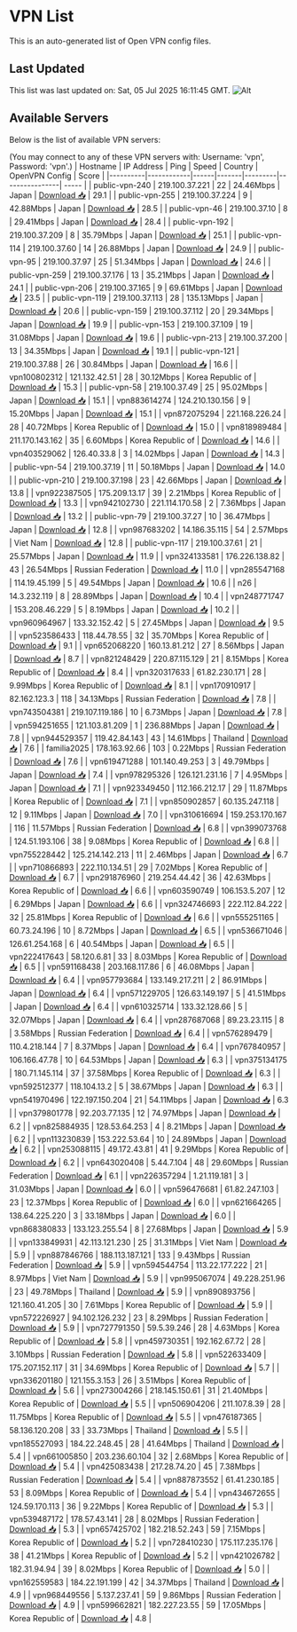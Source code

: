 # VPN List

This is an auto-generated list of Open VPN config files.

## Last Updated

This list was last updated on: Sat, 05 Jul 2025 16:11:45 GMT.
![Alt](https://repobeats.axiom.co/api/embed/186b98318ef1479477931607c1ad7d823f12451f.svg "Repobeats analytics image")

## Available Servers

Below is the list of available VPN servers:

(You may connect to any of these VPN servers with: Username: 'vpn', Password: 'vpn'.)
| Hostname | IP Address | Ping | Speed | Country | OpenVPN Config | Score |
|----------|------------|------|-------|---------|----------------| ----- |
| public-vpn-240 | 219.100.37.221 | 22 | 24.46Mbps | Japan | [Download 📥](./configs/server_0_JP.ovpn) | 29.1 |
| public-vpn-255 | 219.100.37.224 | 9 | 42.88Mbps | Japan | [Download 📥](./configs/server_1_JP.ovpn) | 28.5 |
| public-vpn-46 | 219.100.37.10 | 8 | 29.41Mbps | Japan | [Download 📥](./configs/server_2_JP.ovpn) | 28.4 |
| public-vpn-192 | 219.100.37.209 | 8 | 35.79Mbps | Japan | [Download 📥](./configs/server_3_JP.ovpn) | 25.1 |
| public-vpn-114 | 219.100.37.60 | 14 | 26.88Mbps | Japan | [Download 📥](./configs/server_4_JP.ovpn) | 24.9 |
| public-vpn-95 | 219.100.37.97 | 25 | 51.34Mbps | Japan | [Download 📥](./configs/server_5_JP.ovpn) | 24.6 |
| public-vpn-259 | 219.100.37.176 | 13 | 35.21Mbps | Japan | [Download 📥](./configs/server_6_JP.ovpn) | 24.1 |
| public-vpn-206 | 219.100.37.165 | 9 | 69.61Mbps | Japan | [Download 📥](./configs/server_7_JP.ovpn) | 23.5 |
| public-vpn-119 | 219.100.37.113 | 28 | 135.13Mbps | Japan | [Download 📥](./configs/server_8_JP.ovpn) | 20.6 |
| public-vpn-159 | 219.100.37.112 | 20 | 29.34Mbps | Japan | [Download 📥](./configs/server_9_JP.ovpn) | 19.9 |
| public-vpn-153 | 219.100.37.109 | 19 | 31.08Mbps | Japan | [Download 📥](./configs/server_10_JP.ovpn) | 19.6 |
| public-vpn-213 | 219.100.37.200 | 13 | 34.35Mbps | Japan | [Download 📥](./configs/server_11_JP.ovpn) | 19.1 |
| public-vpn-121 | 219.100.37.88 | 26 | 30.84Mbps | Japan | [Download 📥](./configs/server_12_JP.ovpn) | 16.6 |
| vpn100802312 | 121.132.42.51 | 28 | 30.12Mbps | Korea Republic of | [Download 📥](./configs/server_13_KR.ovpn) | 15.3 |
| public-vpn-58 | 219.100.37.49 | 25 | 95.02Mbps | Japan | [Download 📥](./configs/server_14_JP.ovpn) | 15.1 |
| vpn883614274 | 124.210.130.156 | 9 | 15.20Mbps | Japan | [Download 📥](./configs/server_15_JP.ovpn) | 15.1 |
| vpn872075294 | 221.168.226.24 | 28 | 40.72Mbps | Korea Republic of | [Download 📥](./configs/server_16_KR.ovpn) | 15.0 |
| vpn818989484 | 211.170.143.162 | 35 | 6.60Mbps | Korea Republic of | [Download 📥](./configs/server_17_KR.ovpn) | 14.6 |
| vpn403529062 | 126.40.33.8 | 3 | 14.02Mbps | Japan | [Download 📥](./configs/server_18_JP.ovpn) | 14.3 |
| public-vpn-54 | 219.100.37.19 | 11 | 50.18Mbps | Japan | [Download 📥](./configs/server_19_JP.ovpn) | 14.0 |
| public-vpn-210 | 219.100.37.198 | 23 | 42.66Mbps | Japan | [Download 📥](./configs/server_20_JP.ovpn) | 13.8 |
| vpn922387505 | 175.209.13.17 | 39 | 2.21Mbps | Korea Republic of | [Download 📥](./configs/server_21_KR.ovpn) | 13.3 |
| vpn942102730 | 221.114.170.58 | 2 | 7.36Mbps | Japan | [Download 📥](./configs/server_22_JP.ovpn) | 13.2 |
| public-vpn-79 | 219.100.37.27 | 10 | 36.47Mbps | Japan | [Download 📥](./configs/server_23_JP.ovpn) | 12.8 |
| vpn987683202 | 14.186.35.115 | 54 | 2.57Mbps | Viet Nam | [Download 📥](./configs/server_24_VN.ovpn) | 12.8 |
| public-vpn-117 | 219.100.37.61 | 21 | 25.57Mbps | Japan | [Download 📥](./configs/server_25_JP.ovpn) | 11.9 |
| vpn324133581 | 176.226.138.82 | 43 | 26.54Mbps | Russian Federation | [Download 📥](./configs/server_26_RU.ovpn) | 11.0 |
| vpn285547168 | 114.19.45.199 | 5 | 49.54Mbps | Japan | [Download 📥](./configs/server_27_JP.ovpn) | 10.6 |
| n26 | 14.3.232.119 | 8 | 28.89Mbps | Japan | [Download 📥](./configs/server_28_JP.ovpn) | 10.4 |
| vpn248771747 | 153.208.46.229 | 5 | 8.19Mbps | Japan | [Download 📥](./configs/server_29_JP.ovpn) | 10.2 |
| vpn960964967 | 133.32.152.42 | 5 | 27.45Mbps | Japan | [Download 📥](./configs/server_30_JP.ovpn) | 9.5 |
| vpn523586433 | 118.44.78.55 | 32 | 35.70Mbps | Korea Republic of | [Download 📥](./configs/server_31_KR.ovpn) | 9.1 |
| vpn652068220 | 160.13.81.212 | 27 | 8.56Mbps | Japan | [Download 📥](./configs/server_32_JP.ovpn) | 8.7 |
| vpn821248429 | 220.87.115.129 | 21 | 8.15Mbps | Korea Republic of | [Download 📥](./configs/server_33_KR.ovpn) | 8.4 |
| vpn320317633 | 61.82.230.171 | 28 | 9.99Mbps | Korea Republic of | [Download 📥](./configs/server_34_KR.ovpn) | 8.1 |
| vpn170910917 | 82.162.123.3 | 118 | 34.13Mbps | Russian Federation | [Download 📥](./configs/server_35_RU.ovpn) | 7.8 |
| vpn743504381 | 219.107.119.186 | 10 | 6.73Mbps | Japan | [Download 📥](./configs/server_36_JP.ovpn) | 7.8 |
| vpn594251655 | 121.103.81.209 | 1 | 236.88Mbps | Japan | [Download 📥](./configs/server_37_JP.ovpn) | 7.8 |
| vpn944529357 | 119.42.84.143 | 43 | 14.61Mbps | Thailand | [Download 📥](./configs/server_38_TH.ovpn) | 7.6 |
| familia2025 | 178.163.92.66 | 103 | 0.22Mbps | Russian Federation | [Download 📥](./configs/server_39_RU.ovpn) | 7.6 |
| vpn619471288 | 101.140.49.253 | 3 | 49.79Mbps | Japan | [Download 📥](./configs/server_40_JP.ovpn) | 7.4 |
| vpn978295326 | 126.121.231.16 | 7 | 4.95Mbps | Japan | [Download 📥](./configs/server_41_JP.ovpn) | 7.1 |
| vpn923349450 | 112.166.212.17 | 29 | 11.87Mbps | Korea Republic of | [Download 📥](./configs/server_42_KR.ovpn) | 7.1 |
| vpn850902857 | 60.135.247.118 | 12 | 9.11Mbps | Japan | [Download 📥](./configs/server_43_JP.ovpn) | 7.0 |
| vpn310616694 | 159.253.170.167 | 116 | 11.57Mbps | Russian Federation | [Download 📥](./configs/server_44_RU.ovpn) | 6.8 |
| vpn399073768 | 124.51.193.106 | 38 | 9.08Mbps | Korea Republic of | [Download 📥](./configs/server_45_KR.ovpn) | 6.8 |
| vpn755228442 | 125.214.142.213 | 11 | 2.46Mbps | Japan | [Download 📥](./configs/server_46_JP.ovpn) | 6.7 |
| vpn710866893 | 222.110.134.51 | 29 | 7.02Mbps | Korea Republic of | [Download 📥](./configs/server_47_KR.ovpn) | 6.7 |
| vpn291876960 | 219.254.44.42 | 36 | 42.63Mbps | Korea Republic of | [Download 📥](./configs/server_48_KR.ovpn) | 6.6 |
| vpn603590749 | 106.153.5.207 | 12 | 6.29Mbps | Japan | [Download 📥](./configs/server_49_JP.ovpn) | 6.6 |
| vpn324746693 | 222.112.84.222 | 32 | 25.81Mbps | Korea Republic of | [Download 📥](./configs/server_50_KR.ovpn) | 6.6 |
| vpn555251165 | 60.73.24.196 | 10 | 8.72Mbps | Japan | [Download 📥](./configs/server_51_JP.ovpn) | 6.5 |
| vpn536671046 | 126.61.254.168 | 6 | 40.54Mbps | Japan | [Download 📥](./configs/server_52_JP.ovpn) | 6.5 |
| vpn222417643 | 58.120.6.81 | 33 | 8.03Mbps | Korea Republic of | [Download 📥](./configs/server_53_KR.ovpn) | 6.5 |
| vpn591168438 | 203.168.117.86 | 6 | 46.08Mbps | Japan | [Download 📥](./configs/server_54_JP.ovpn) | 6.4 |
| vpn957793684 | 133.149.217.211 | 2 | 86.91Mbps | Japan | [Download 📥](./configs/server_55_JP.ovpn) | 6.4 |
| vpn571229705 | 126.63.149.197 | 5 | 41.51Mbps | Japan | [Download 📥](./configs/server_56_JP.ovpn) | 6.4 |
| vpn610325714 | 133.32.128.66 | 5 | 32.07Mbps | Japan | [Download 📥](./configs/server_57_JP.ovpn) | 6.4 |
| vpn287687068 | 89.23.23.115 | 8 | 3.58Mbps | Russian Federation | [Download 📥](./configs/server_58_RU.ovpn) | 6.4 |
| vpn576289479 | 110.4.218.144 | 7 | 8.37Mbps | Japan | [Download 📥](./configs/server_59_JP.ovpn) | 6.4 |
| vpn767840957 | 106.166.47.78 | 10 | 64.53Mbps | Japan | [Download 📥](./configs/server_60_JP.ovpn) | 6.3 |
| vpn375134175 | 180.71.145.114 | 37 | 37.58Mbps | Korea Republic of | [Download 📥](./configs/server_61_KR.ovpn) | 6.3 |
| vpn592512377 | 118.104.13.2 | 5 | 38.67Mbps | Japan | [Download 📥](./configs/server_62_JP.ovpn) | 6.3 |
| vpn541970496 | 122.197.150.204 | 21 | 54.11Mbps | Japan | [Download 📥](./configs/server_63_JP.ovpn) | 6.3 |
| vpn379801778 | 92.203.77.135 | 12 | 74.97Mbps | Japan | [Download 📥](./configs/server_64_JP.ovpn) | 6.2 |
| vpn825884935 | 128.53.64.253 | 4 | 8.21Mbps | Japan | [Download 📥](./configs/server_65_JP.ovpn) | 6.2 |
| vpn113230839 | 153.222.53.64 | 10 | 24.89Mbps | Japan | [Download 📥](./configs/server_66_JP.ovpn) | 6.2 |
| vpn253088115 | 49.172.43.81 | 41 | 9.29Mbps | Korea Republic of | [Download 📥](./configs/server_67_KR.ovpn) | 6.2 |
| vpn643020408 | 5.44.7.104 | 48 | 29.60Mbps | Russian Federation | [Download 📥](./configs/server_68_RU.ovpn) | 6.1 |
| vpn226357294 | 1.21.119.181 | 3 | 31.03Mbps | Japan | [Download 📥](./configs/server_69_JP.ovpn) | 6.0 |
| vpn596476681 | 61.82.247.103 | 23 | 12.37Mbps | Korea Republic of | [Download 📥](./configs/server_70_KR.ovpn) | 6.0 |
| vpn621664265 | 138.64.225.220 | 3 | 33.18Mbps | Japan | [Download 📥](./configs/server_71_JP.ovpn) | 6.0 |
| vpn868380833 | 133.123.255.54 | 8 | 27.68Mbps | Japan | [Download 📥](./configs/server_72_JP.ovpn) | 5.9 |
| vpn133849931 | 42.113.121.230 | 25 | 31.31Mbps | Viet Nam | [Download 📥](./configs/server_73_VN.ovpn) | 5.9 |
| vpn887846766 | 188.113.187.121 | 133 | 9.43Mbps | Russian Federation | [Download 📥](./configs/server_74_RU.ovpn) | 5.9 |
| vpn594544754 | 113.22.177.222 | 21 | 8.97Mbps | Viet Nam | [Download 📥](./configs/server_75_VN.ovpn) | 5.9 |
| vpn995067074 | 49.228.251.96 | 23 | 49.78Mbps | Thailand | [Download 📥](./configs/server_76_TH.ovpn) | 5.9 |
| vpn890893756 | 121.160.41.205 | 30 | 7.61Mbps | Korea Republic of | [Download 📥](./configs/server_77_KR.ovpn) | 5.9 |
| vpn572226927 | 94.102.126.232 | 23 | 8.29Mbps | Russian Federation | [Download 📥](./configs/server_78_RU.ovpn) | 5.9 |
| vpn727791350 | 59.5.39.246 | 28 | 4.63Mbps | Korea Republic of | [Download 📥](./configs/server_79_KR.ovpn) | 5.8 |
| vpn459730351 | 192.162.67.72 | 28 | 3.10Mbps | Russian Federation | [Download 📥](./configs/server_80_RU.ovpn) | 5.8 |
| vpn522633409 | 175.207.152.117 | 31 | 34.69Mbps | Korea Republic of | [Download 📥](./configs/server_81_KR.ovpn) | 5.7 |
| vpn336201180 | 121.155.3.153 | 26 | 3.51Mbps | Korea Republic of | [Download 📥](./configs/server_82_KR.ovpn) | 5.6 |
| vpn273004266 | 218.145.150.61 | 31 | 21.40Mbps | Korea Republic of | [Download 📥](./configs/server_83_KR.ovpn) | 5.5 |
| vpn506904206 | 211.107.8.39 | 28 | 11.75Mbps | Korea Republic of | [Download 📥](./configs/server_84_KR.ovpn) | 5.5 |
| vpn476187365 | 58.136.120.208 | 33 | 33.73Mbps | Thailand | [Download 📥](./configs/server_85_TH.ovpn) | 5.5 |
| vpn185527093 | 184.22.248.45 | 28 | 41.64Mbps | Thailand | [Download 📥](./configs/server_86_TH.ovpn) | 5.4 |
| vpn661005850 | 203.236.60.104 | 32 | 2.68Mbps | Korea Republic of | [Download 📥](./configs/server_87_KR.ovpn) | 5.4 |
| vpn425083438 | 217.28.74.20 | 45 | 7.38Mbps | Russian Federation | [Download 📥](./configs/server_88_RU.ovpn) | 5.4 |
| vpn887873552 | 61.41.230.185 | 53 | 8.09Mbps | Korea Republic of | [Download 📥](./configs/server_89_KR.ovpn) | 5.4 |
| vpn434672655 | 124.59.170.113 | 36 | 9.22Mbps | Korea Republic of | [Download 📥](./configs/server_90_KR.ovpn) | 5.3 |
| vpn539487172 | 178.57.43.141 | 28 | 8.02Mbps | Russian Federation | [Download 📥](./configs/server_91_RU.ovpn) | 5.3 |
| vpn657425702 | 182.218.52.243 | 59 | 7.15Mbps | Korea Republic of | [Download 📥](./configs/server_92_KR.ovpn) | 5.2 |
| vpn728410230 | 175.117.235.176 | 38 | 41.21Mbps | Korea Republic of | [Download 📥](./configs/server_93_KR.ovpn) | 5.2 |
| vpn421026782 | 182.31.94.94 | 39 | 8.02Mbps | Korea Republic of | [Download 📥](./configs/server_94_KR.ovpn) | 5.0 |
| vpn162559583 | 184.22.191.199 | 42 | 34.37Mbps | Thailand | [Download 📥](./configs/server_95_TH.ovpn) | 4.9 |
| vpn968449556 | 5.137.237.41 | 59 | 9.86Mbps | Russian Federation | [Download 📥](./configs/server_96_RU.ovpn) | 4.9 |
| vpn599662821 | 182.227.23.55 | 59 | 17.05Mbps | Korea Republic of | [Download 📥](./configs/server_97_KR.ovpn) | 4.8 |
